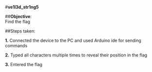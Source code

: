 
#**ve1l3d_str1ng5**<br>

##**Objective**:<br>Find the flag <br>

##Steps taken:<br>

**1.** Connected the device to the PC and used Arduino ide for sending commands <br>

**2.** Typed all characters multiple times to reveal their position in the flag 

**3.** Entered the flag

